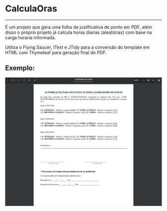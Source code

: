 # CalculaOras
-------------

É um projeto que gera uma folha de justificativa de ponto em PDF, além disso o próprio projeto já calcula horas diarias (aleatórias) com base na carga horaria informada.

Utiliza o Flying Saucer, IText e JTidy para a conversão do template em HTML com Thymeleaf para geração final do PDF.


## Exemplo:

![Image of PDF](img/screenshot.png "PDF Gerado")


